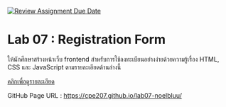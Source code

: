 [![Review Assignment Due Date](https://classroom.github.com/assets/deadline-readme-button-24ddc0f5d75046c5622901739e7c5dd533143b0c8e959d652212380cedb1ea36.svg)](https://classroom.github.com/a/qagViL57)
# Lab 07 : Registration Form

ให้นักศึกษาสร้างหน้าเว็บ frontend สำหรับการใช้ลงทะเบียนอย่างง่ายด้วยความรู้เรื่อง HTML, CSS และ JavaScript ตามรายละเอียดด้านล่างนี้

[คลิกเพื่อดูรายละเอียด](https://o365cmu-my.sharepoint.com/:b:/g/personal/chayanin_s_cmu_ac_th1/ERpfYTdv7iJChl3JzmIcrPMB7OgzuVC55PP03wk1A6AIMQ?e=gYviYZ)

GitHub Page URL : https://cpe207.github.io/lab07-noelbluu/
